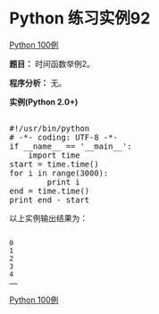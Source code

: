 Python 练习实例92
=============

 [Python 100例](python-100-examples.md)


 **题目：** 时间函数举例2。

 **程序分析：** 无。

**实例(Python 2.0+)**


 <pre>

#!/usr/bin/python
# -*- coding: UTF-8 -*-
if __name__ == '__main__':
    import time
start = time.time()
for i in range(3000):
        print i
end = time.time()
print end - start
</pre>

  以上实例输出结果为：


```

0
1
2
3
4
……

```

 [Python 100例](python-100-examples.md)

